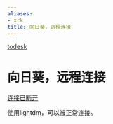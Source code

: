 ```yaml
---
aliases:
- xrk
title: 向日葵，远程连接
---
```


[todesk](todesk.md)

# 向日葵，远程连接

[连接已断开](%E5%90%91%E6%97%A5%E8%91%B5%EF%BC%8C%E8%BF%9C%E7%A8%8B%E8%BF%9E%E6%8E%A5%201da34df91ff64623bc07adac6610809e/%E8%BF%9E%E6%8E%A5%E5%B7%B2%E6%96%AD%E5%BC%80%2008134432244b49f2afc23210e3ca1cb9.md)

使用lightdm，可以被正常连接。